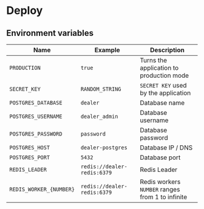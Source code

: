 # Deploy

## Environment variables

| Name                    | Example                     | Description                                      |
| ----------------------- | --------------------------- | ------------------------------------------------ |
| `PRODUCTION`            | `true`                      | Turns the application to production mode         |
| `SECRET_KEY`            | `RANDOM_STRING`             | `SECRET KEY` used by the application             |
| `POSTGRES_DATABASE`     | `dealer`                    | Database name                                    |
| `POSTGRES_USERNAME`     | `dealer_admin`              | Database username                                |
| `POSTGRES_PASSWORD`     | `password`                  | Database password                                |
| `POSTGRES_HOST`         | `dealer-postgres`           | Database IP / DNS                                |
| `POSTGRES_PORT`         | `5432`                      | Database port                                    |
| `REDIS_LEADER`          | `redis://dealer-redis:6379` | Redis Leader                                     |
| `REDIS_WORKER_{NUMBER}` | `redis://dealer-redis:6379` | Redis workers `NUMBER` ranges from 1 to infinite |

